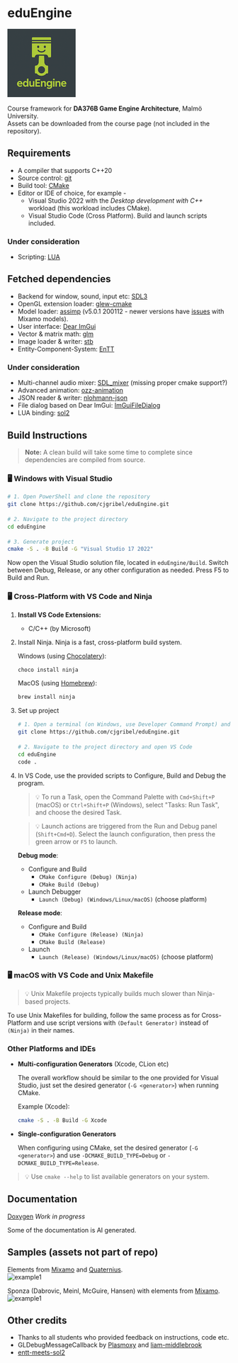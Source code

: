 # eduEngine

![logo](logo.png)

Course framework for **DA376B Game Engine Architecture**, Malmö University.  
Assets can be downloaded from the course page (not included in the repository).  

## Requirements

- A compiler that supports C++20
- Source control: [git](https://git-scm.com/)
- Build tool: [CMake](https://cmake.org/)
- Editor or IDE of choice, for example -
  - Visual Studio 2022 with the _Desktop development with C++_ workload (this workload includes CMake).
  - Visual Studio Code (Cross Platform). Build and launch scripts included.

### Under consideration

- Scripting: [LUA](https://www.lua.org/)

## Fetched dependencies

- Backend for window, sound, input etc: [SDL3](https://github.com/libsdl-org/SDL)
- OpenGL extension loader: [glew-cmake](https://github.com/Perlmint/glew-cmake)
- Model loader: [assimp](https://github.com/assimp/assimp) (v5.0.1 200112 - newer versions have [issues](https://github.com/assimp/assimp/issues/4620) with Mixamo models).
- User interface: [Dear ImGui](https://github.com/ocornut/imgui)
- Vector & matrix math: [glm](https://github.com/g-truc/glm)
- Image loader & writer: [stb](https://github.com/nothings/stb)
- Entity-Component-System: [EnTT](https://github.com/skypjack/entt)

### Under consideration

- Multi-channel audio mixer: [SDL_mixer](https://github.com/libsdl-org/SDL_mixer) (missing proper cmake support?)
- Advanced animation: [ozz-animation](https://guillaumeblanc.github.io/ozz-animation/)
- JSON reader & writer: [nlohmann-json](https://github.com/nlohmann/json)
- File dialog based on Dear ImGui: [ImGuiFileDialog](https://github.com/aiekick/ImGuiFileDialog)
- LUA binding: [sol2](https://github.com/ThePhD/sol2)

## Build Instructions

> **Note:** A clean build will take some time to complete since dependencies are compiled from source.

### 🖥️ Windows with Visual Studio

```sh
# 1. Open PowerShell and clone the repository
git clone https://github.com/cjgribel/eduEngine.git

# 2. Navigate to the project directory
cd eduEngine

# 3. Generate project
cmake -S . -B Build -G "Visual Studio 17 2022"
```
Now open the Visual Studio solution file, located in `eduEngine/Build`. 
Switch between Debug, Release, or any other configuration as needed. 
Press F5 to Build and Run.

### 🖥️ Cross-Platform with VS Code and Ninja

1. **Install VS Code Extensions:**
   - C/C++ (by Microsoft)

2. Install Ninja. Ninja is a fast, cross-platform build system.
   
   Windows (using [Chocolatery](https://chocolatey.org/install)):
   ```sh
   choco install ninja
   ```
   MacOS (using [Homebrew](https://brew.sh/)):
   ```sh
   brew install ninja
   ```
4. Set up project
   ```sh
   # 1. Open a terminal (on Windows, use Developer Command Prompt) and clone the repository
   git clone https://github.com/cjgribel/eduEngine.git

   # 2. Navigate to the project directory and open VS Code
   cd eduEngine
   code .
   ```
5. In VS Code, use the provided scripts to Configure, Build and Debug the program.  

   > 💡 To run a Task, open the Command Palette with `Cmd+Shift+P` (macOS) or `Ctrl+Shift+P` (Windows), select "Tasks: Run Task", and choose the desired Task.

   > 💡 Launch actions are triggered from the Run and Debug panel (`Shift+Cmd+D`). Select the launch configuration, then press the green arrow or `F5` to launch.

   **Debug mode**:
   - Configure and Build
     - `CMake Configure (Debug) (Ninja)`
     - `CMake Build (Debug)`
   - Launch Debugger
     - `Launch (Debug) (Windows/Linux/macOS)` (choose platform)

   **Release mode**:
   - Configure and Build
     - `CMake Configure (Release) (Ninja)`
     - `CMake Build (Release)`
   - Launch
     - `Launch (Release) (Windows/Linux/macOS)` (choose platform)

### 🖥️ macOS with VS Code and Unix Makefile

> 💡 Unix Makefile projects typically builds much slower than Ninja-based projects.

To use Unix Makefiles for building, follow the same process as for Cross-Platform and use script versions with `(Default Generator)` instead of `(Ninja)` in their names.

### Other Platforms and IDEs

- **Multi-configuration Generators** (Xcode, CLion etc)
  
  The overall workflow should be similar to the one provided for Visual Studio, just set the desired generator (`-G <generator>`) when running CMake.
  
  Example (Xcode):
  ```sh
  cmake -S . -B Build -G Xcode
  ```
- **Single-configuration Generators**
  
  When configuring using CMake, set the desired generator (`-G <generator>`) and use `-DCMAKE_BUILD_TYPE=Debug` or `-DCMAKE_BUILD_TYPE=Release`.

> 💡 Use `cmake --help` to list available generators on your system.

## Documentation

[Doxygen](https://cjgribel.github.io/eduEngine/) _Work in progress_  

Some of the documentation is AI generated.

## Samples (assets not part of repo)
Elements from [Mixamo](https://www.mixamo.com/) and [Quaternius](https://quaternius.com/).  
![example1](sample1.png)  

Sponza (Dabrovic, Meinl, McGuire, Hansen) with elements from [Mixamo](https://www.mixamo.com/).  
![example1](sample4.png)  

<!--
[Tarisland by Doctor A.](https://sketchfab.com/3d-models/tarisland-dragon-high-poly-ecf63885166c40e2bbbcdf11cd14e65f)  
![example2](sample2.png)  
-->

## Other credits

- Thanks to all students who provided feedback on instructions, code etc.
- GLDebugMessageCallback by [Plasmoxy](https://gist.github.com/Plasmoxy/aec637b85e306f671339dcfd509efc82) and [liam-middlebrook](https://gist.github.com/liam-middlebrook/c52b069e4be2d87a6d2f)
- [entt-meets-sol2](https://github.com/skaarj1989/entt-meets-sol2)

